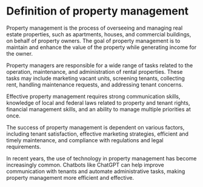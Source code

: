 Definition of property management
===========================================================================

Property management is the process of overseeing and managing real estate properties, such as apartments, houses, and commercial buildings, on behalf of property owners. The goal of property management is to maintain and enhance the value of the property while generating income for the owner.

Property managers are responsible for a wide range of tasks related to the operation, maintenance, and administration of rental properties. These tasks may include marketing vacant units, screening tenants, collecting rent, handling maintenance requests, and addressing tenant concerns.

Effective property management requires strong communication skills, knowledge of local and federal laws related to property and tenant rights, financial management skills, and an ability to manage multiple priorities at once.

The success of property management is dependent on various factors, including tenant satisfaction, effective marketing strategies, efficient and timely maintenance, and compliance with regulations and legal requirements.

In recent years, the use of technology in property management has become increasingly common. Chatbots like ChatGPT can help improve communication with tenants and automate administrative tasks, making property management more efficient and effective.
